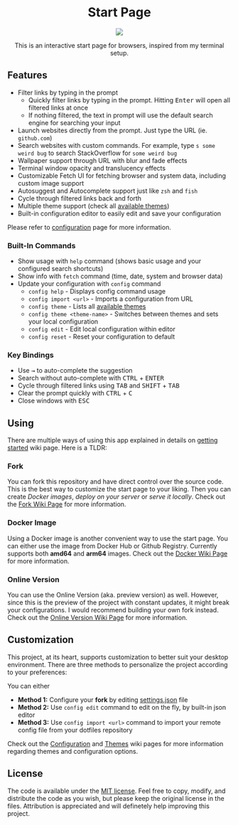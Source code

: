 <div align="center">
	<h1 align="center">Start Page</h1>
	<img src=".github/startpage.gif" />

This is an interactive start page for browsers, inspired from my terminal setup.

</div>

## Features

-   Filter links by typing in the prompt
    -   Quickly filter links by typing in the prompt. Hitting <kbd>Enter</kbd> will open all filtered links at once
    -   If nothing filtered, the text in prompt will use the default search engine for searching your input
-   Launch websites directly from the prompt. Just type the URL (ie. `github.com`)
-   Search websites with custom commands. For example, type `s some weird bug` to search StackOverflow for `some weird bug`
-   Wallpaper support through URL with blur and fade effects
-   Terminal window opacity and translucency effects
-   Customizable Fetch UI for fetching browser and system data, including custom image support
-   Autosuggest and Autocomplete support just like `zsh` and `fish`
-   Cycle through filtered links back and forth
-   Multiple theme support (check all [available themes](./data/themes/))
-   Built-in configuration editor to easily edit and save your configuration

Please refer to [configuration](https://github.com/excalith/excalith-start-page/wiki/Configuration) page for more information.

### Built-In Commands

-   Show usage with `help` command (shows basic usage and your configured search shortcuts)
-   Show info with `fetch` command (time, date, system and browser data)
-   Update your configuration with `config` command
    -   `config help` - Displays config command usage
    -   `config import <url>` - Imports a configuration from URL
    -   `config theme` - Lists all [available themes](./data/themes/)
    -   `config theme <theme-name>` - Switches between themes and sets your local configuration
    -   `config edit` - Edit local configuration within editor
    -   `config reset` - Reset your configuration to default

### Key Bindings

-   Use <kbd>→</kbd> to auto-complete the suggestion
-   Search without auto-complete with <kbd>CTRL</kbd> + <kbd>ENTER</kbd>
-   Cycle through filtered links using <kbd>TAB</kbd> and <kbd>SHIFT</kbd> + <kbd>TAB</kbd>
-   Clear the prompt quickly with <kbd>CTRL</kbd> + <kbd>C</kbd>
-   Close windows with <kbd>ESC</kbd>

## Using

There are multiple ways of using this app explained in details on [getting started](https://github.com/excalith/excalith-start-page/wiki/Getting-Started) wiki page. Here is a TLDR:

### Fork

You can fork this repository and have direct control over the source code. This is the best way to customize the start page to your liking. Then you can create _Docker images_, _deploy on your server_ or _serve it locally_. Check out the [Fork Wiki Page](https://github.com/excalith/excalith-start-page/wiki/Fork) for more information.

### Docker Image

Using a Docker image is another convenient way to use the start page. You can either use the image from Docker Hub or Github Registry. Currently supports both **amd64** and **arm64** images. Check out the [Docker Wiki Page](https://github.com/excalith/excalith-start-page/wiki/Docker) for more information.

### Online Version

You can use the Online Version (aka. preview version) as well. However, since this is the preview of the project with constant updates, it might break your configurations. I would recommend building your own fork instead. Check out the [Online Version Wiki Page](https://github.com/excalith/excalith-start-page/wiki/Online) for more information.

## Customization

This project, at its heart, supports customization to better suit your desktop environment. There are three methods to personalize the project according to your preferences:

You can either

-   **Method 1:** Configure your **fork** by editing [settings.json](./data/settings.json) file
-   **Method 2:** Use `config edit` command to edit on the fly, by built-in json editor
-   **Method 3:** Use `config import <url>` command to import your remote config file from your dotfiles repository

Check out the [Configuration](https://github.com/excalith/excalith-start-page/wiki/Configuration) and [Themes](https://github.com/excalith/excalith-start-page/wiki/Themes) wiki pages for more information regarding themes and configuration options.

## License

The code is available under the [MIT license](LICENSE). Feel free to copy, modify, and distribute the code as you wish, but please keep the original license in the files. Attribution is appreciated and will definetely help improving this project.
